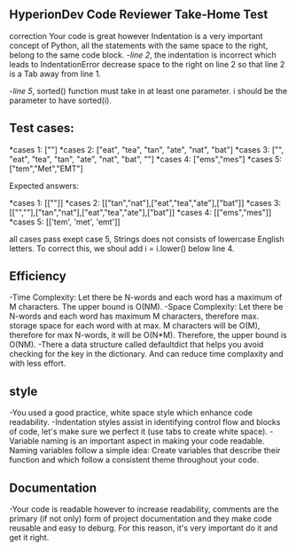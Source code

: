 HyperionDev Code Reviewer Take-Home Test
---
correction
Your code is great however
Indentation is a very important concept of Python, all the statements with the same space to the right, 
 belong to the same code block. 
 -_line 2_, the indentation is incorrect which leads to IndentationError
 decrease space to the right on line 2 so that line 2 is a Tab away from line 1.
    
-_line 5_, sorted() function must take in at least one parameter.
    i should be the parameter to have sorted(i).

Test cases:
---
*cases 1: [""]
*cases 2: ["eat", "tea", "tan", "ate", "nat", "bat"]
*cases 3: ["", "eat", "tea", "tan", "ate", "nat", "bat", ""]
*cases 4: ["ems","mes"]
*cases 5: ["tem","Met","EMT"]

Expected answers:

*cases 1: [[""]]
*cases 2: [["tan","nat"],["eat","tea","ate"],["bat"]]
*cases 3: [["",""],["tan","nat"],["eat","tea","ate"],["bat"]]
*cases 4: [["ems","mes"]]
*cases 5: [['tem', 'met', 'emt']]

all cases pass exept case 5, Strings does not consists of lowercase English letters.
To correct this, we shoul add i = i.lower() below line 4.   


Efficiency
---

-Time Complexity: Let there be N-words and each word has a maximum of M characters. The upper bound is O(NM).
-Space Complexity: Let there be N-words and each word has maximum M characters, therefore max. storage space 
for each word with at max. M characters will be O(M), therefore for max N-words, it will be O(N*M). Therefore,
the upper bound is O(NM).
-There a data structure called defaultdict that helps you avoid checking for the key in the dictionary.
 And can reduce time complaxity and with less effort.

style
---
 -You used a good practice, white space style which enhance code readability.
 -Indentation styles assist in identifying control flow and blocks of code, let's make sure we perfect it 
  (use tabs to create white space).
 -Variable naming is an important aspect in making your code readable. Naming variables follow a simple 
  idea: Create variables that describe their function and which follow a consistent theme throughout your code. 

Documentation
---
-Your code is readable however to increase readability, comments are the primary (if not only)
 form of project documentation and they make code reusable and easy to deburg. 
 For this reason, it's very important do it and get it right.
